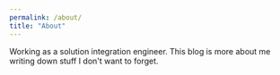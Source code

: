 ```yaml
---
permalink: /about/
title: "About"
---
```


Working as a solution integration engineer. This blog is more about me writing down stuff I don't want to forget.
